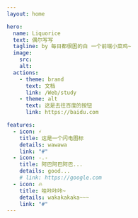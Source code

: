 ```yaml
---
layout: home

hero:
  name: Liquorice
  text: 偶尔写写
  tagline: by 每日都很困的白 一个前端小菜鸡~
  image:
    src:
    alt:
  actions:
    - theme: brand
      text: 文档
      link: /Web/study
    - theme: alt
      text: 这是去往百度的按钮
      link: https://baidu.com

features:
  - icon: ⚡️
    title: 这是一个闪电图标
    details: wawawa
    link: "#"
  - icon: -.-
    title: 阿巴阿巴阿巴...
    details: good...
    # link: https://google.com
  - icon: 🔥
    title: 哇咔咔咔~
    details: wakakakaka~~~
    link: "#"
---
```


<script>
export default {
  created() {
    console.log('Blogger WeChat: lz755987');
  },
}
</script>
